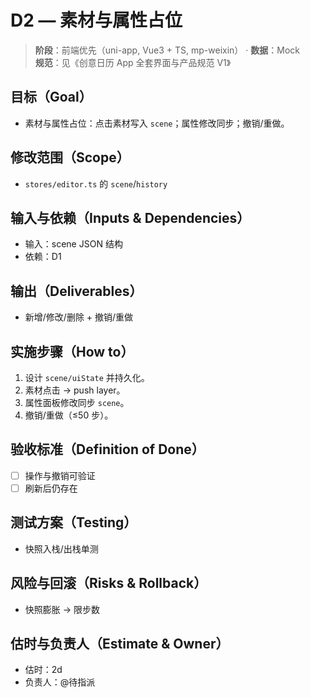 # D2 — 素材与属性占位

> **阶段**：前端优先（uni-app, Vue3 + TS, mp-weixin） · **数据**：Mock  
> **规范**：见《创意日历 App 全套界面与产品规范 V1》

## 目标（Goal）
- 素材与属性占位：点击素材写入 `scene`；属性修改同步；撤销/重做。

## 修改范围（Scope）
- `stores/editor.ts` 的 `scene`/`history`

## 输入与依赖（Inputs & Dependencies）
- 输入：scene JSON 结构
- 依赖：D1

## 输出（Deliverables）
- 新增/修改/删除 + 撤销/重做

## 实施步骤（How to）
1. 设计 `scene/uiState` 并持久化。
2. 素材点击 → push layer。
3. 属性面板修改同步 `scene`。
4. 撤销/重做（≤50 步）。

## 验收标准（Definition of Done）
- [ ] 操作与撤销可验证
- [ ] 刷新后仍存在

## 测试方案（Testing）
- 快照入栈/出栈单测

## 风险与回滚（Risks & Rollback）
- 快照膨胀 → 限步数

## 估时与负责人（Estimate & Owner）
- 估时：2d
- 负责人：@待指派

